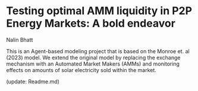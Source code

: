 # Testing optimal AMM liquidity in P2P Energy Markets: A bold endeavor
Nalin Bhatt 


This is an Agent-based modeling project that is based on the Monroe et. al (2023) model. We extend the original model by replacing the exchange mechanism with an Automated Market Makers (AMMs) and monitoring effects on amounts of solar electricity sold within the market. 

(update: Readme.md)